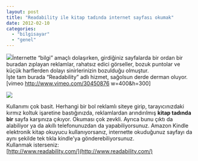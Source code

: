 ```yaml
---
layout: post
title: "Readability ile kitap tadında internet sayfası okumak"
date: 2012-02-10
categories: 
  - "bilgisayar"
  - "genel"
---
```


[![](/images/array-devices.png)](http://du3itj18e4z0b.cloudfront.net/b516b0/images/array-devices.png)İnternette “bilgi” amaçlı dolaşırken, girdiğiniz sayfalarda bir ordan bir buradan zıplayan reklamlar, rahatsız edici görseller, bozuk puntolar ve küçük harflerden dolayı sinirlerinizin bozulduğu olmuştur.  
İşte tam burada “Readability” adlı hizmet, sağolsun derde derman oluyor.  
\[vimeo http://www.vimeo.com/30450876 w=400&h=300\]  
  
  

[![](/images/logo_chair.png)](http://du3itj18e4z0b.cloudfront.net/b516b0/images/logo_chair.png)

Kullanımı çok basit. Herhangi bir bol reklamlı siteye girip, tarayıcınızdaki kırmız koltuk işaretine bastığınızda, reklamlardan arındırılmış **kitap tadında bir** sayfa karşınıza çıkıyor. Okuması çok zevkli. Ayrıca bunu çıktı da alabiliyor ya da akıllı telefonunuzdan da yapabiliyorsunuz. Amazon Kindle elektronik kitap okuyucu kullanıyorsanız, internette okuduğunuz sayfayı da aynı şekilde tek tıkla kindle'ya gönderebiliyorsunuz.  
Kullanmak isterseniz:  
[http://www.readability.com/](http://www.readability.com/)
